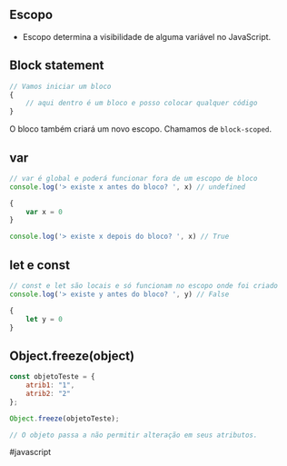## Escopo
* Escopo determina a visibilidade de alguma variável no JavaScript.

## Block statement
```js
// Vamos iniciar um bloco
{
	// aqui dentro é um bloco e posso colocar qualquer código
}
```
O bloco também criará um novo escopo. Chamamos de `block-scoped`.

## var
```js
// var é global e poderá funcionar fora de um escopo de bloco
console.log('> existe x antes do bloco? ', x) // undefined

{
	var x = 0
}

console.log('> existe x depois do bloco? ', x) // True
```

## let e const
```js
// const e let são locais e só funcionam no escopo onde foi criado
console.log('> existe y antes do bloco? ', y) // False

{
	let y = 0
}
```
## Object.freeze(object)
```Javascript
const objetoTeste = {
	atrib1: "1",
	atrib2: "2"
};

Object.freeze(objetoTeste);

// O objeto passa a não permitir alteração em seus atributos.
```

#javascript